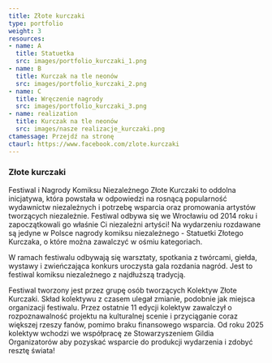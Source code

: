 ```yaml
---
title: Złote kurczaki
type: portfolio
weight: 3
resources:
- name: A
  title: Statuetka
  src: images/portfolio_kurczaki_1.png
- name: B
  title: Kurczak na tle neonów
  src: images/portfolio_kurczaki_2.png
- name: C
  title: Wręczenie nagrody
  src: images/portfolio_kurczaki_3.png
- name: realization
  title: Kurczak na tle neonów
  src: images/nasze realizacje_kurczaki.png
ctamessage: Przejdź na stronę
ctaurl: https://www.facebook.com/zlote.kurczaki
---
```


### Złote kurczaki

Festiwal i Nagrody Komiksu Niezależnego Złote Kurczaki to oddolna inicjatywa, która powstała w odpowiedzi na rosnącą popularność wydawnictw niezależnych i potrzebę wsparcia oraz promowania artystów tworzących niezależnie. Festiwal odbywa się we Wrocławiu od 2014 roku i zapoczątkowali go właśnie Ci niezależni artyści! Na wydarzeniu rozdawane są jedyne w Polsce nagrody komiksu niezależnego - Statuetki Złotego Kurczaka, o które można zawalczyć w ośmiu kategoriach.

W ramach festiwalu odbywają się warsztaty, spotkania z twórcami, giełda, wystawy i zwieńczająca konkurs uroczysta gala rozdania nagród. Jest to festiwal komiksu niezależnego z najdłuższą tradycją.

Festiwal tworzony jest przez grupę osób tworzących Kolektyw Złote Kurczaki. Skład kolektywu z czasem ulegał zmianie, podobnie jak miejsca organizacji festiwalu. Przez ostatnie 11 edycji kolektyw zawalczył o rozpoznawalność projektu na kulturalnej scenie i przyciąganie coraz większej rzeszy fanów, pomimo braku finansowego wsparcia. Od roku 2025 kolektyw wchodzi we współpracę ze Stowarzyszeniem Gildia Organizatorów aby pozyskać wsparcie do produkcji wydarzenia i zdobyć resztę świata!
